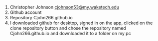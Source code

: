 

1. Christopher Johnson cjohnson53@my.waketech.edu
2. Github account
3. Repository Cjohn266.github.io
4. I downloaded github for desktop, signed in on the app, clicked on the clone repository button and chose the repository named Cjohn266.github.io and downloaded it to a folder on my pc
